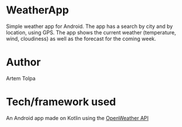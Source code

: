 # WeatherApp

Simple weather app for Android. The app has a search by city and by location, using GPS.
The app shows the current weather (temperature, wind, cloudiness) as well as the forecast for the coming week.

# Author

Artem Tolpa

# Tech/framework used

An Android app made on Kotlin using the [OpenWeather API](https://openweathermap.org/api)
